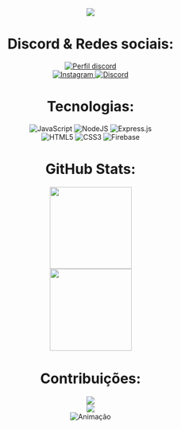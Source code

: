 <div align="center">
  <img src="https://readme-typing-svg.herokuapp.com/?lines=Olá!;Meu+nome+é+bucky!;Bem-vindo+ao+meu+perfil!;&center=true&size=27">
  <br>
  <h1> Discord & Redes sociais: </h1>
  <div align="center">
    <a href="https://discord.com/users/328020435382042636">
      <img alt="Perfil discord" src="https://discord.c99.nl/widget/theme-2/328020435382042636.png" />
    </a>
  </div>
  <div align="center">
    <a href="https://www.instagram.com/bucky_ofc/">
      <img alt="Instagram" src="https://img.shields.io/badge/-Instagram-%23E4405F?style=for-the-badge&logo=instagram&logoColor=white" />
    </a>
    <a href="https://discord.com/users/328020435382042636">
      <img alt="Discord" src="https://img.shields.io/badge/Discord-7289DA?style=for-the-badge&logo=discord&logoColor=white" />
    </a>
  </div>
</div>
<div align="center">
  <h1> Tecnologias: </h1>
  <div align="center">
    <img alt="JavaScript" src="https://img.shields.io/badge/JavaScript-F7DF1E?style=for-the-badge&logo=javascript&logoColor=black" />
    <img alt="NodeJS" src="https://img.shields.io/badge/Node.js-43853D?style=for-the-badge&logo=node.js&logoColor=white" />
    <img alt="Express.js" src="https://img.shields.io/badge/Express.js-404D59?style=for-the-badge&logo=express&logoColor=white" />
  </div>
  <div align="center">
    <img alt="HTML5" src="https://img.shields.io/badge/HTML5-E34F26?style=for-the-badge&logo=html5&logoColor=white" />
    <img alt="CSS3" src="https://img.shields.io/badge/CSS3-1572B6?style=for-the-badge&logo=css3&logoColor=white" />
    <img alt="Firebase" src="https://img.shields.io/badge/firebase-ffca28?style=for-the-badge&logo=firebase&logoColor=white" />
  </div>
</div>
<div align="center">
  <h1> GitHub Stats: </h1>
  <div align="center">
    <img src="https://github-readme-stats.vercel.app/api?username=B4CKY0FC&show_icons=true&theme=github_dark&include_all_commits=true&count_private=true" height="165"/>
  </div>
  <div align="center">
    <img src="https://github-readme-stats.vercel.app/api/top-langs/?username=B4CKY0FC&layout=compact&langs_count=7&theme=github_dark" height="165"/>
  </div>
  <h1> Contribuições: </h1>
  <div>
    <img src="http://github-readme-streak-stats.herokuapp.com?user=B4CKY0FC&theme=react&background=0d1117&border=666">
    <br>
    <img src="https://activity-graph.herokuapp.com/graph?username=B4CKY0FC&theme=react-dark&hide_border=true">
  </div> 
  <div align="center"> 
    <img alt="Animação" src="https://github.com/B4CKY0FC/snk/raw/output/github-contribution-grid-snake.svg">
  </div>
</div>
